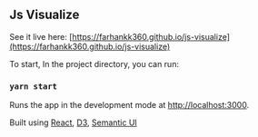 ## Js Visualize

See it live here: [https://farhankk360.github.io/js-visualize](https://farhankk360.github.io/js-visualize)

To start, In the project directory, you can run:

### `yarn start`

Runs the app in the development mode at [http://localhost:3000](http://localhost:3000).<br />

Built using [React](https://reactjs.org/), [D3](https://d3js.org/), [Semantic UI](https://react.semantic-ui.com/)

